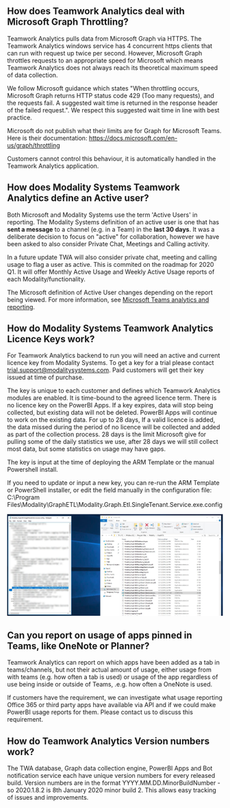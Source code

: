 ## How does Teamwork Analytics deal with Microsoft Graph Throttling?

Teamwork Analytics pulls data from Microsoft Graph via HTTPS. The Teamwork Analytics windows service has 4 concurrent https clients that can run with request up twice per second. However, Microsoft Graph throttles requests to an appropriate speed for Microsoft which means Teamwork Analytics does not always reach its theoretical maximum speed of data collection.

We follow Microsoft guidance which states "When throttling occurs, Microsoft Graph returns HTTP status code 429 (Too many requests), and the requests fail. A suggested wait time is returned in the response header of the failed request.". We respect this suggested wait time in line with best practice.

Microsoft do not publish what their limits are for Graph for Microsoft Teams. Here is their documentation: https://docs.microsoft.com/en-us/graph/throttling

Customers cannot control this behaviour, it is automatically handled in the Teamwork Analytics application.

## How does Modality Systems Teamwork Analytics define an Active user?

Both Microsoft and Modality Systems use the term 'Active Users' in reporting. The Modality Systems definition of an active user is one that has **sent a message** to a channel (e.g. in a Team) in the **last 30 days**. It was a deliberate decision to focus on "active" for collaboration, however we have been asked to also consider Private Chat, Meetings and Calling activity.

In a future update TWA will also consider private chat, meeting and calling usage to flag a user as active. This is commited on the roadmap for 2020 Q1. It will offer Monthly Active Usage and Weekly Active Usage reports of each Modality/functionality.

The Microsoft definition of Active User changes depending on the report being viewed. For more information, see [Microsoft Teams analytics and reporting](https://docs.microsoft.com/en-us/microsoftteams/teams-analytics-and-reports/teams-reporting-reference).

## How do Modality Systems Teamwork Analytics Licence Keys work?

For Teamwork Analytics backend to run you will need an active and current licence key from Modality Systems. To get a key for a trial please contact trial.support@modalitysystems.com. Paid customers will get their key issued at time of purchase.

The key is unique to each customer and defines which Teamwork Analytics modules are enabled. It is time-bound to the agreed licence term. There is no licence key on the PowerBI Apps. If a key expires, data will stop being collected, but existing data will not be deleted. PowerBI Apps will continue to work on the existing data. For up to 28 days, If a valid licence is added, the data missed during the period of no licence will be collected and added as part of the collection process. 28 days is the limit Microsoft give for pulling some of the daily statistics we use, after 28 days we will still collect most data, but some statistics on usage may have gaps.

The key is input at the time of deploying the ARM Template or the manual Powershell install.

If you need to update or input a new key, you can re-run the ARM Template or PowerShell installer, or edit the field manually in the configuration file: C:\Program Files\Modality\GraphETL\Modality.Graph.Etl.SingleTenant.Service.exe.config

![TWA Licence Key](images/TWAKey.png)

## Can you report on usage of apps pinned in Teams, like OneNote or Planner?

Teamwork Analytics can report on which apps have been added as a tab in teams/channels, but not their actual amount of usage, either usage from with teams (e.g. how often a tab is used) or usage of the app regardless of use being inside or outside of Teams, .e.g. how often a OneNote is used.

If customers have the requirement, we can investigate what usage reporting Office 365 or third party apps have available via API and if we could make PowerBI usage reports for them. Please contact us to discuss this requirement.

## How do Teamwork Analytics Version numbers work?

The TWA database, Graph data collection engine, PowerBI Apps and Bot notification service each have unique version numbers for every released build. Version numbers are in the format YYYY.MM.DD.MinorBuildNumber - so 2020.1.8.2 is 8th January 2020 minor build 2. This allows easy tracking of issues and improvements.


